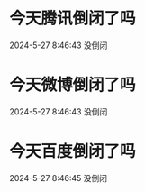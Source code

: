 # 今天腾讯倒闭了吗

2024-5-27 8:46:43 没倒闭

# 今天微博倒闭了吗

2024-5-27 8:46:43 没倒闭

# 今天百度倒闭了吗

2024-5-27 8:46:45 没倒闭

